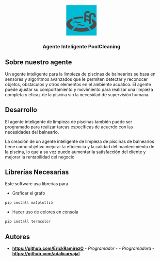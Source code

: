 <br/>
<p align="center">
  <a href="https://github.com/ShaanCoding/BiblioSolution">
    <img src="poologo.png" alt="Logo" width="100" height="100">
  </a>

  <h3 align="center">Agente Inteligente PoolCleaning</h3>

</p>



## Sobre nuestro agente
Un agente inteligente para la limpieza de piscinas de balnearios se basa en sensores y algoritmos avanzados que le permiten detectar y reconocer objetos, obstáculos y otros elementos en el ambiente acuático. El agente puede ajustar su comportamiento y movimiento para realizar una limpieza completa y eficaz de la piscina sin la necesidad de supervisión humana.

## Desarrollo 
El agente inteligente de limpieza de piscinas también puede ser programado para realizar tareas específicas de acuerdo con las necesidades del balneario.

La creación de un agente inteligente de limpieza de piscinas de balnearios tiene como objetivo mejorar la eficiencia y la calidad del mantenimiento de la piscina, lo que a su vez puede aumentar la satisfacción del cliente y mejorar la rentabilidad del negocio


## Librerías Necesarias 

Este software usa librerias para 

* Graficar el grafo

```py
pip install matplotlib
```
* Hacer uso de colores en consola
```py
pip install termcolor
```

## Autores

* **https://github.com/ErickRamirezO** - *Programador* - - *Programadora* - **https://github.com/adalicarvajal**
